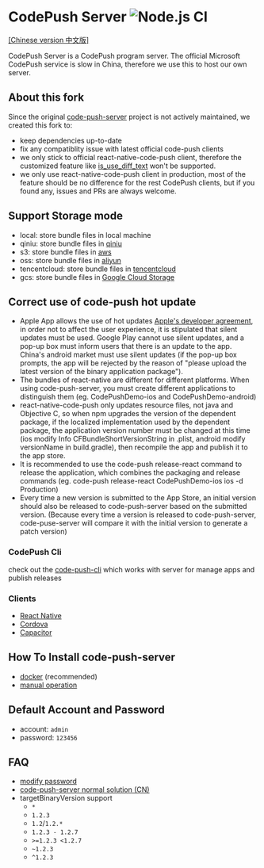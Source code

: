# CodePush Server ![Node.js CI](https://github.com/shm-open/code-push-server/workflows/Node.js%20CI/badge.svg)

[[Chinese version 中文版]](./README.cn.md)

CodePush Server is a CodePush program server. The official Microsoft CodePush service is slow in China, therefore we use this to host our own server.

## About this fork

Since the original [code-push-server](https://github.com/lisong/code-push-server) project is not actively maintained, we created this fork to:

-   keep dependencies up-to-date
-   fix any compatiblity issue with latest official code-push clients
-   we only stick to official react-native-code-push client, therefore the customized feature like [is_use_diff_text](https://github.com/lisong/code-push-server#advance-feature) won't be supported.
-   we only use react-native-code-push client in production, most of the feature should be no difference for the rest CodePush clients, but if you found any, issues and PRs are always welcome.

## Support Storage mode

-   local: store bundle files in local machine
-   qiniu: store bundle files in [qiniu](http://www.qiniu.com/)
-   s3: store bundle files in [aws](https://aws.amazon.com/)
-   oss: store bundle files in [aliyun](https://www.aliyun.com/product/oss)
-   tencentcloud: store bundle files in [tencentcloud](https://cloud.tencent.com/product/cos)
-   gcs: store bundle files in [Google Cloud Storage](https://cloud.google.com/storage)

## Correct use of code-push hot update

- Apple App allows the use of hot updates [Apple's developer agreement](https://developer.apple.com/programs/ios/information/iOS_Program_Information_4_3_15.pdf), in order not to affect the user experience, it is stipulated that silent updates must be used. Google Play cannot use silent updates, and a pop-up box must inform users that there is an update to the app. China's android market must use silent updates (if the pop-up box prompts, the app will be rejected by the reason of "please upload the latest version of the binary application package").
- The bundles of react-native are different for different platforms. When using code-push-server, you must create different applications to distinguish them (eg. CodePushDemo-ios and CodePushDemo-android)
- react-native-code-push only updates resource files, not java and Objective C, so when npm upgrades the version of the dependent package, if the localized implementation used by the dependent package, the application version number must be changed at this time (ios modify Info CFBundleShortVersionString in .plist, android modify versionName in build.gradle), then recompile the app and publish it to the app store.
- It is recommended to use the code-push release-react command to release the application, which combines the packaging and release commands (eg. code-push release-react CodePushDemo-ios ios -d Production)
- Every time a new version is submitted to the App Store, an initial version should also be released to code-push-server based on the submitted version. (Because every time a version is released to code-push-server, code-puse-server will compare it with the initial version to generate a patch version)

### CodePush Cli

check out the [code-push-cli](https://github.com/shm-open/code-push-cli) which works with server for manage apps and publish releases

### Clients

-   [React Native](https://github.com/Microsoft/react-native-code-push)
-   [Cordova](https://github.com/microsoft/cordova-plugin-code-push)
-   [Capacitor](https://github.com/mapiacompany/capacitor-codepush)

## How To Install code-push-server

-   [docker](./docs/install-server-by-docker.md) (recommended)
-   [manual operation](./docs/install-server.md)

## Default Account and Password

-   account: `admin`
-   password: `123456`

## FAQ

-   [modify password](https://github.com/lisong/code-push-server/issues/43)
-   [code-push-server normal solution (CN)](https://github.com/lisong/code-push-server/issues/135)
-   targetBinaryVersion support
    -   `*`
    -   `1.2.3`
    -   `1.2`/`1.2.*`
    -   `1.2.3 - 1.2.7`
    -   `>=1.2.3 <1.2.7`
    -   `~1.2.3`
    -   `^1.2.3`
